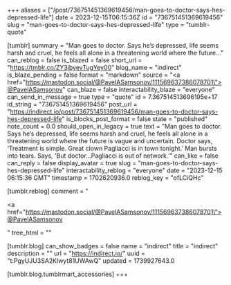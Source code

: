 +++
aliases = ["/post/736751451369619456/man-goes-to-doctor-says-hes-depressed-life"]
date = 2023-12-15T06:15:36Z
id = "736751451369619456"
slug = "man-goes-to-doctor-says-hes-depressed-life"
type = "tumblr-quote"

[tumblr]
summary = "Man goes to doctor. Says he’s depressed, life seems harsh and cruel, he feels all alone in a threatening world where the future..."
can_reblog = false
is_blazed = false
short_url = "https://tmblr.co/ZY3jbyevTugYey00"
blog_name = "indirect"
is_blaze_pending = false
format = "markdown"
source = "<a href=\"https://mastodon.social/@PavelASamsonov/111569637386078701\">@PavelASamsonov</a>"
can_blaze = false
interactability_blaze = "everyone"
can_send_in_message = true
type = "quote"
id = 7.367514513696195e+17
id_string = "736751451369619456"
post_url = "https://indirect.io/post/736751451369619456/man-goes-to-doctor-says-hes-depressed-life"
is_blocks_post_format = false
state = "published"
note_count = 0.0
should_open_in_legacy = true
text = "Man goes to doctor. Says he&rsquo;s depressed, life seems harsh and cruel, he feels all alone in a threatening world where the future is vague and uncertain. Doctor says, &lsquo;Treatment is simple. Great clown Pagliacci is in town tonight.&rsquo; Man bursts into tears. Says, 'But doctor…Pagliacci is out of network.&rsquo;"
can_like = false
can_reply = false
display_avatar = true
slug = "man-goes-to-doctor-says-hes-depressed-life"
interactability_reblog = "everyone"
date = "2023-12-15 06:15:36 GMT"
timestamp = 1702620936.0
reblog_key = "ofLCiQHc"

[tumblr.reblog]
comment = "<p><a href=\"https://mastodon.social/@PavelASamsonov/111569637386078701\">@PavelASamsonov</a></p>"
tree_html = ""

[tumblr.blog]
can_show_badges = false
name = "indirect"
title = "indirect"
description = ""
url = "https://indirect.io/"
uuid = "t:PgyUJU3SA2Klwyt81UWAwQ"
updated = 1739927643.0

[tumblr.blog.tumblrmart_accessories]
+++
